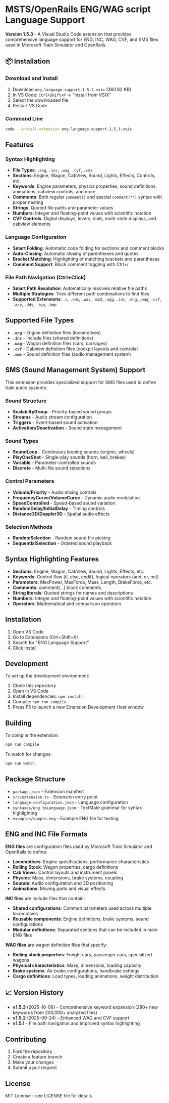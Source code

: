 # MSTS/OpenRails ENG/WAG script Language Support

**Version 1.5.3** - A Visual Studio Code extension that provides comprehensive language support for ENG, INC, WAG, CVF, and SMS files used in Microsoft Train Simulator and OpenRails.

## 📦 Installation

### Download and Install
1. Download `eng-language-support-1.5.3.vsix` (360.82 KB)
2. In VS Code: `Ctrl+Shift+P` → "Install from VSIX"
3. Select the downloaded file
4. Restart VS Code

### Command Line
```bash
code --install-extension eng-language-support-1.5.3.vsix
```

## Features

### Syntax Highlighting
- **File Types**: `.eng`, `.inc`, `.wag`, `.cvf`, `.sms`
- **Sections**: Engine, Wagon, CabView, Sound, Lights, Effects, Controls, etc.
- **Keywords**: Engine parameters, physics properties, sound definitions, animations, cabview controls, and more
- **Comments**: Both regular `comment()` and special `comment(**)` syntax with proper nesting
- **Strings**: Quoted file paths and parameter values
- **Numbers**: Integer and floating-point values with scientific notation
- **CVF Controls**: Digital displays, levers, dials, multi-state displays, and cabview elements

### Language Configuration
- **Smart Folding**: Automatic code folding for sections and comment blocks
- **Auto-Closing**: Automatic closing of parentheses and quotes
- **Bracket Matching**: Highlighting of matching brackets and parentheses
- **Comment Support**: Block comment toggling with Ctrl+/

### File Path Navigation (Ctrl+Click)
- **Smart Path Resolution**: Automatically resolves relative file paths
- **Multiple Strategies**: Tries different path combinations to find files
- **Supported Extensions**: `.s`, `.sms`, `.wav`, `.mp3`, `.ogg`, `.inc`, `.eng`, `.wag`, `.cvf`, `.ace`, `.dds`, `.tga`, `.bmp`

## Supported File Types

- **`.eng`** - Engine definition files (locomotives)
- **`.inc`** - Include files (shared definitions)
- **`.wag`** - Wagon definition files (cars, carriages)
- **`.cvf`** - Cabview definition files (cockpit layouts and controls)
- **`.sms`** - Sound definition files (audio management system)

## SMS (Sound Management System) Support

This extension provides specialized support for SMS files used to define train audio systems:

### Sound Structure
- **ScalabiltyGroup** - Priority-based sound groups
- **Streams** - Audio stream configuration
- **Triggers** - Event-based sound activation
- **Activation/Deactivation** - Sound state management

### Sound Types
- **SoundLoop** - Continuous looping sounds (engine, wheels)
- **PlayOneShot** - Single-play sounds (horn, bell, brakes)
- **Variable** - Parameter-controlled sounds
- **Discrete** - Multi-file sound selections

### Control Parameters
- **Volume/Priority** - Audio mixing controls
- **FrequencyCurve/VolumeCurve** - Dynamic audio modulation
- **SpeedControlled** - Speed-based sound variation
- **RandomDelay/InitialDelay** - Timing controls
- **Distance3D/Doppler3D** - Spatial audio effects

### Selection Methods
- **RandomSelection** - Random sound file picking
- **SequentialSelection** - Ordered sound playback

## Syntax Highlighting Features

- **Sections**: Engine, Wagon, CabView, Sound, Lights, Effects, etc.
- **Keywords**: Control flow (if, else, endif), logical operators (and, or, not)
- **Parameters**: MaxPower, MaxForce, Mass, Length, BrakeForce, etc.
- **Comments**: comment(...) block comments
- **String literals**: Quoted strings for names and descriptions
- **Numbers**: Integer and floating-point values with scientific notation
- **Operators**: Mathematical and comparison operators

## Installation

1. Open VS Code
2. Go to Extensions (Ctrl+Shift+X)
3. Search for "ENG Language Support"
4. Click Install

## Development

To set up the development environment:

1. Clone this repository
2. Open in VS Code
3. Install dependencies: `npm install`
4. Compile: `npm run compile`
5. Press F5 to launch a new Extension Development Host window

## Building

To compile the extension:

```bash
npm run compile
```

To watch for changes:

```bash
npm run watch
```

## Package Structure

- `package.json` - Extension manifest
- `src/extension.ts` - Extension entry point
- `language-configuration.json` - Language configuration
- `syntaxes/eng.tmLanguage.json` - TextMate grammar for syntax highlighting
- `examples/sample.eng` - Example ENG file for testing

## ENG and INC File Formats

**ENG files** are configuration files used by Microsoft Train Simulator and OpenRails to define:
- **Locomotives**: Engine specifications, performance characteristics
- **Rolling Stock**: Wagon properties, cargo definitions
- **Cab Views**: Control layouts and instrument panels
- **Physics**: Mass, dimensions, brake systems, coupling
- **Sounds**: Audio configuration and 3D positioning
- **Animations**: Moving parts and visual effects

**INC files** are include files that contain:
- **Shared configurations**: Common parameters used across multiple locomotives
- **Reusable components**: Engine definitions, brake systems, sound configurations
- **Modular definitions**: Separated sections that can be included in main ENG files

**WAG files** are wagon definition files that specify:
- **Rolling stock properties**: Freight cars, passenger cars, specialized wagons
- **Physical characteristics**: Mass, dimensions, loading capacity
- **Brake systems**: Air brake configurations, handbrake settings
- **Cargo definitions**: Load types, loading animations, weight distribution

## 📈 Version History

- **v1.5.3** (2025-10-06) - Comprehensive keyword expansion (280+ new keywords from 200,000+ analyzed files)
- **v1.5.2** (2025-09-24) - Enhanced WAG and CVF support
- **v1.5.1** - File path navigation and improved syntax highlighting

## Contributing

1. Fork the repository
2. Create a feature branch
3. Make your changes
4. Submit a pull request

## License

MIT License - see LICENSE file for details

